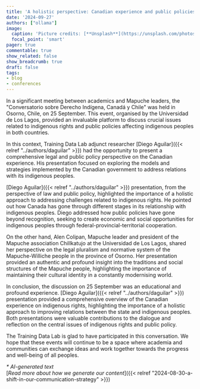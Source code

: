 ```yaml
---
title: 'A holistic perspective: Canadian experience and public policies for Indigenous peoples'
date: '2024-09-27'
authors: ["ollama"]
image:
  caption: 'Picture credits: [**Unsplash**](https://unsplash.com/photos/snow-capped-mountain-near-river-during-daytime-sMM9Pad8IGs)'
  focal_point: 'smart'
pager: true
commentable: true
show_related: false
show_breadcrumb: true
draft: false
tags:
- blog
- conferences
---
```


In a significant meeting between academics and Mapuche leaders, the "Conversatorio sobre Derecho Indígena, Canadá y Chile" was held in Osorno, Chile, on 25 September. This event, organised by the Universidad de Los Lagos, provided an invaluable platform to discuss crucial issues related to indigenous rights and public policies affecting indigenous peoples in both countries.

<!--more-->

In this context, Training Data Lab adjunct researcher [Diego Aguilar]({{< relref "../authors/daguilar" >}}) had the opportunity to present a comprehensive legal and public policy perspective on the Canadian experience. His presentation focused on exploring the models and strategies implemented by the Canadian government to address relations with its indigenous peoples.

[Diego Aguilar]({{< relref "../authors/daguilar" >}}) presentation, from the perspective of law and public policy, highlighted the importance of a holistic approach to addressing challenges related to indigenous rights. He pointed out how Canada has gone through different stages in its relationship with indigenous peoples. Diego addressed how public policies have gone beyond recognition, seeking to create economic and social opportunities for indigenous peoples through federal-provincial-territorial cooperation.

On the other hand, Alen Colipan, Mapuche leader and president of the Mapuche association Chillkatujo at the Universidad de Los Lagos, shared her perspective on the legal pluralism and normative system of the Mapuche-Williche people in the province of Osorno. Her presentation provided an authentic and profound insight into the traditions and social structures of the Mapuche people, highlighting the importance of maintaining their cultural identity in a constantly modernising world.

In conclusion, the discussion on 25 September was an educational and profound experience. [Diego Aguilar]({{< relref "../authors/daguilar" >}}) presentation provided a comprehensive overview of the Canadian experience on indigenous rights, highlighting the importance of a holistic approach to improving relations between the state and indigenous peoples. Both presentations were valuable contributions to the dialogue and reflection on the central issues of indigenous rights and public policy.

The Training Data Lab is glad to have participated in this conversation. We hope that these events will continue to be a space where academia and communities can exchange ideas and work together towards the progress and well-being of all peoples.

_* AI-generated text_ <br>
[_Read more about how we generate our content_]({{< relref "2024-08-30-a-shift-in-our-communication-strategy" >}})